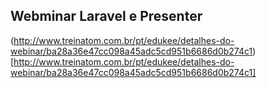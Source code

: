 ## Webminar Laravel e Presenter

(http://www.treinatom.com.br/pt/edukee/detalhes-do-webinar/ba28a36e47cc098a45adc5cd951b6686d0b274c1)[http://www.treinatom.com.br/pt/edukee/detalhes-do-webinar/ba28a36e47cc098a45adc5cd951b6686d0b274c1]